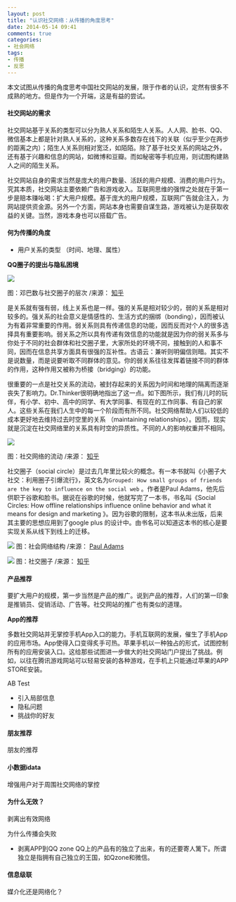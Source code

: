 ```yaml
---
layout: post
title: "认识社交网络：从传播的角度思考"
date: 2014-05-14 09:41
comments: true
categories: 
- 社会网络
tags:
- 传播
- 反思
---
```



本文试图从传播的角度思考中国社交网站的发展，限于作者的认识，定然有很多不成熟的地方。但是作为一个开端，这是有益的尝试。

#### 社交网站的需求

社交网站基于关系的类型可以分为熟人关系和陌生人关系。人人网、脸书、QQ、微信基本上都是针对熟人关系的，这种关系多数存在线下的关联（似乎至少在两步的距离之内）；陌生人关系则相对宽泛，如陌陌。除了基于社交关系的网站之外，还有基于兴趣和信息的网站，如微博和豆瓣。而如秘密等手机应用，则试图构建熟人之间的陌生关系。

社交网站自身的需求当然是庞大的用户数量、活跃的用户规模、消费的用户行为。究其本质，社交网站主要依赖广告和游戏收入。互联网思维的强悍之处就在于第一步是赔本赚吆喝：扩大用户规模。基于庞大的用户规模，互联网广告就会注入，为网站提供资金源。另外一个方面，网站本身也需要自谋生路，游戏被认为是获取收益的关键。当然，游戏本身也可以搭载广告。

#### 何为传播的角度


- 用户关系的类型 （时间、地理、属性）

**QQ圈子的提出与隐私困境**

![](https://farm3.staticflickr.com/2922/14182501955_724dba9e82_o.png)

图：邓巴数与社交圈子的层次  /来源： [知乎](http://www.zhihu.com/question/20132322)

是关系就有强有弱，线上关系也是一样。强的关系是相对较少的，弱的关系是相对较多的。强关系的社会意义是情感性的、生活方式的捆绑（bonding），因而被认为有着非常重要的作用。弱关系则具有传递信息的功能，因而反而对个人的很多选择具有重要影响。弱关系之所以具有传递有效信息的功能就是因为你的弱关系多与你处于不同的社会群体和社交圈子里，大家所处的环境不同，接触到的人和事不同，因而在信息共享方面具有很强的互补性。古语云：兼听则明偏信则暗。其实不是说数量，而是说要听取不同群体的意见。你的弱关系往往发挥着链接不同的群体的作用，这种作用又被称为桥接（bridging）的功能。

很重要的一点是社交关系的流动，被封存起来的关系因为时间和地理的隔离而逐渐丧失了影响力。Dr.Thinker很明确地指出了这一点。如下图所示，我们有儿时的玩伴，有小学、初中、高中的同学、有大学同事、有现在的工作同事、有自己的家人。这些关系在我们人生中的每一个阶段而有所不同。社交网络帮助人们以较低的成本更好地去维持过去时空里的关系 （maintaining relationships）。因而，现实就是沉淀在社交网络里的关系具有时空的异质性。不同的人的影响权重并不相同。

![](https://farm8.staticflickr.com/7336/14179201871_42eeac5e9a_o.png)

图：社交网络的流动  /来源： [知乎](http://www.zhihu.com/question/20132322)

社交圈子（social circle）是过去几年里比较火的概念。有一本书就叫《小圈子大社交：利用圈子引爆流行》，英文名为`Grouped: How small groups of friends are the key to influence on the social web` 。作者是Paul Adams，他先后供职于谷歌和脸书。据说在谷歌的时候，他就写完了一本书，书名叫《Social Circles: How offline relationships influence online behavior and what it means for design and marketing 》。因为谷歌的限制，这本书从未出版，后来其主要的思想应用到了google plus 的设计中。由书名可以知道这本书的核心是要实现关系从线下到线上的迁移。
 
![](http://www.thinkoutsidein.com/blog/wp-content/uploads/2012/01/Screen-Shot-2012-01-28-at-10.18.50-AM.png)
图：社会网络结构 /来源： [Paul Adams](http://www.thinkoutsidein.com/blog/2012/01/grouped-chapter2/)


![](https://farm3.staticflickr.com/2925/14179867392_2299e4a9a3_o.png)
图：社交圈子  /来源： [知乎](http://www.zhihu.com/question/20132322)



#### 产品推荐
要扩大用户的规模，第一步当然是产品的推广。说到产品的推荐，人们的第一印象是推销员、促销活动、广告等。社交网站的推广也有类似的道理。

**App的推荐**

多数社交网站并无掌控手机App入口的能力。手机互联网的发展，催生了手机App的应用市场。App使得入口变得炙手可热。苹果手机以一种独占的形式，试图控制所有的应用安装入口。这给那些试图进一步做大的社交网站门户提出了挑战。例如，以往在腾讯游戏网站可以轻易安装的各种游戏，在手机上只能通过苹果的APP STORE安装。


AB Test

- 引入局部信息
- 隐私问题
- 挑战你的好友

#### 朋友推荐

朋友的推荐

#### 小数据idata
增强用户对于周围社交网络的掌控


#### 为什么无效？

剥离出有效网络

为什么传播会失败


- 剥离APP到QQ zone
QQ上的产品有的独立了出来，有的还要寄人篱下。所谓独立是指拥有自己独立的王国，如Qzone和微信。


#### 信息级联

媒介化还是网络化？


